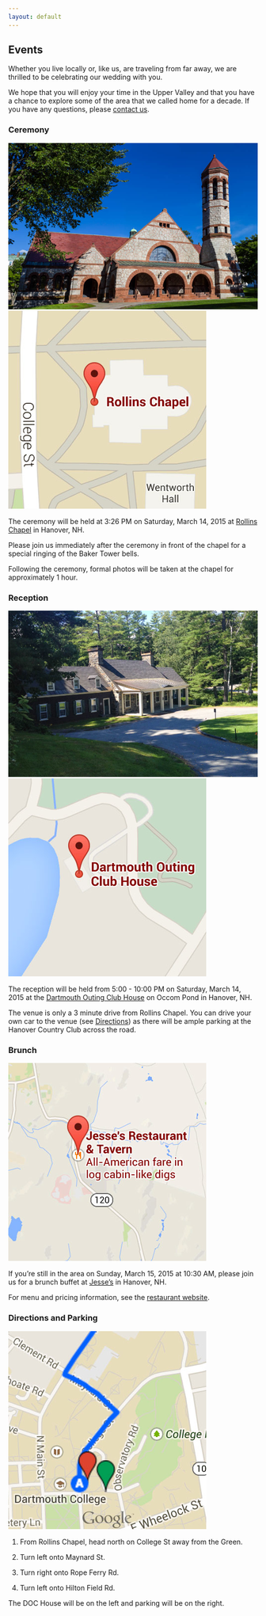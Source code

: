 ```yaml
---
layout: default
---
```


## Events ##

Whether you live locally or, like us, are traveling from far away, we are thrilled to be celebrating our wedding with you.

We hope that you will enjoy your time in the Upper Valley and that you have a chance to explore some of the area that we called home for a decade. If you have any questions, please [contact us](/about/contact.html).


### Ceremony ###

<div class="photo lightboxable">
  <img src="/images/places/rollins.jpg">
  <a href="https://goo.gl/maps/ieuIy" class="map-link" title="Click here for directions">
    <img src="/images/maps/rollins-map.jpg">
  </a>
</div>

The ceremony will be held at 3:26 PM on Saturday, March 14, 2015 at [Rollins Chapel](https://goo.gl/maps/ieuIy) in Hanover, NH. 

Please join us immediately after the ceremony in front of the chapel for a special ringing of the Baker Tower bells.

Following the ceremony, formal photos will be taken at the chapel for approximately 1 hour.


### Reception ###

<div class="photo lightboxable">
  <img src="/images/places/doc-house.jpg">
  <a href="https://goo.gl/maps/z4kja" class="map-link" title="Click here for directions">
    <img src="/images/maps/doc-house-map.jpg">
  </a>
</div>

The reception will be held from 5:00 - 10:00 PM on Saturday, March 14, 2015 at the [Dartmouth Outing Club House](https://goo.gl/maps/z4kja) on Occom Pond in Hanover, NH.

The venue is only a 3 minute drive from Rollins Chapel. You can drive your own car to the venue (see [Directions](#directions-and-parking)) as there will be ample parking at the Hanover Country Club across the road.


### Brunch ###

<a href="https://goo.gl/maps/V4WHf" class="map-link map-link-standalone map-link-jesses" title="Click here for directions">
  <img src="/images/maps/jesses-map.jpg">
</a>

If you’re still in the area on Sunday, March 15, 2015 at 10:30 AM, please join us for a brunch buffet at [Jesse’s](https://goo.gl/maps/V4WHf) in Hanover, NH.

For menu and pricing information, see the [restaurant website](http://www.jesses.com/jesses-menu/#brunch).


### Directions and Parking ###

<a href="https://www.google.com/maps/d/edit?mid=zFR_mzWpa23c.kN-U4lPOJLcA" class="map-link map-link-standalone map-link-directions" title="Click here for directions">
  <img src="/images/maps/directions-map.jpg">
</a>

1. From Rollins Chapel, head north on College St away from the Green.

2. Turn left onto Maynard St.

3. Turn right onto Rope Ferry Rd.

4. Turn left onto Hilton Field Rd.

The DOC House will be on the left and parking will be on the right.
